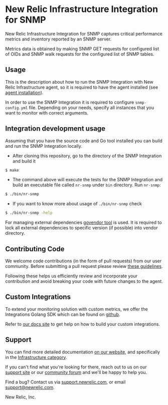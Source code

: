 # New Relic Infrastructure Integration for SNMP

New Relic Infrastructure Integration for SNMP captures critical performance
metrics and inventory reported by an SNMP server.

Metrics data is obtained by making SNMP GET requests for configured list of OIDs and SNMP walk requests for the configured list of SNMP tables.

## Usage

This is the description about how to run the SNMP Integration with New Relic
Infrastructure agent, so it is required to have the agent installed
(see
[agent installation](https://docs.newrelic.com/docs/infrastructure/new-relic-infrastructure/installation/install-infrastructure-linux)).

In order to use the SNMP Integration it is required to configure
`snmp-config.yml` file. Depending on your needs, specify all instances that
you want to monitor with correct arguments.

## Integration development usage

Assuming that you have the source code and Go tool installed you can build and run the SNMP Integration locally.

* After cloning this repository, go to the directory of the SNMP Integration and build it

```bash
$ make
```

* The command above will execute the tests for the SNMP Integration and build an executable file called `nr-snmp` under `bin` directory. Run `nr-snmp`:

```bash
$ ./bin/nr-snmp
```

* If you want to know more about usage of `./bin/nr-snmp` check

```bash
$ ./bin/nr-snmp -help
```

For managing external dependencies [govendor tool](https://github.com/kardianos/govendor) is used. It is required to lock all external dependencies to specific version (if possible) into vendor directory.

## Contributing Code

We welcome code contributions (in the form of pull requests) from our user
community. Before submitting a pull request please review [these guidelines](https://github.com/newrelic/nri-SNMP/blob/master/CONTRIBUTING.md).

Following these helps us efficiently review and incorporate your contribution
and avoid breaking your code with future changes to the agent.

## Custom Integrations

To extend your monitoring solution with custom metrics, we offer the Integrations
Golang SDK which can be found on [github](https://github.com/newrelic/infra-integrations-sdk).

Refer to [our docs site](https://docs.newrelic.com/docs/infrastructure/integrations-sdk/get-started/intro-infrastructure-integrations-sdk)
to get help on how to build your custom integrations.

## Support

You can find more detailed documentation [on our website](http://newrelic.com/docs),
and specifically in the [Infrastructure category](https://docs.newrelic.com/docs/infrastructure).

If you can't find what you're looking for there, reach out to us on our [support
site](http://support.newrelic.com/) or our [community forum](http://forum.newrelic.com)
and we'll be happy to help you.

Find a bug? Contact us via [support.newrelic.com](http://support.newrelic.com/),
or email support@newrelic.com.

New Relic, Inc.